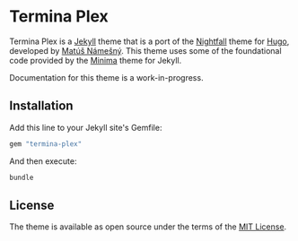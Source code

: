# Termina Plex

Termina Plex is a [Jekyll](https://jekyllrb.com) theme that is a port of the [Nightfall](https://github.com/LordMathis/hugo-theme-nightfall) theme for [Hugo](https://gohugo.io), developed by [Matúš Námešný](https://namesny.com). This theme uses some of the foundational code provided by the [Minima](https://jekyll.github.io/minima/) theme for Jekyll.

Documentation for this theme is a work-in-progress.

## Installation

Add this line to your Jekyll site's Gemfile:

```ruby
gem "termina-plex"
```

And then execute:

```bash
bundle
```

## License

The theme is available as open source under the terms of the [MIT License](http://opensource.org/licenses/MIT).
